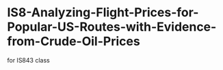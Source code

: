 # IS8-Analyzing-Flight-Prices-for-Popular-US-Routes-with-Evidence-from-Crude-Oil-Prices
for IS843 class
